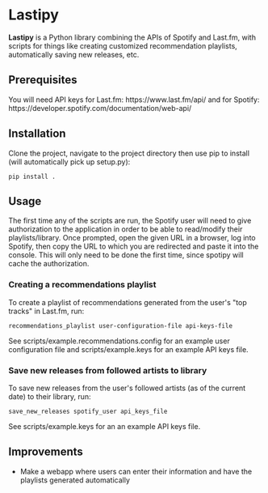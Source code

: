 
<h1>Lastipy</h1>
<b>Lastipy</b> is a Python library combining the APIs of Spotify and Last.fm, with scripts for things like creating customized recommendation playlists, automatically saving new releases, etc. 
<h2>Prerequisites</h2>
You will need API keys for Last.fm: https://www.last.fm/api/ and for Spotify: https://developer.spotify.com/documentation/web-api/<br/>
<h2>Installation</h2>
Clone the project, navigate to the project directory then use pip to install (will automatically pick up setup.py):

```
pip install .
```
<h2>Usage</h2>
The first time any of the scripts are run, the Spotify user will need to give authorization to the application in order to be able to read/modify their playlists/library. Once prompted, open the given URL in a browser, log into Spotify, then copy the URL to which you are redirected and paste it into the console. This will only need to be done the first time, since spotipy will cache the authorization.  
<h3>Creating a recommendations playlist</h3>
To create a playlist of recommendations generated from the user's "top tracks" in Last.fm, run:

```
recommendations_playlist user-configuration-file api-keys-file 
```
See scripts/example.recommendations.config for an example user configuration file and scripts/example.keys for an example API keys file.<br/>
<h3>Save new releases from followed artists to library</h3>
To save new releases from the user's followed artists (as of the current date) to their library, run: 

```
save_new_releases spotify_user api_keys_file
```
See scripts/example.keys for an an example API keys file.
<h2>Improvements</h2>

* Make a webapp where users can enter their information and have the playlists generated automatically
